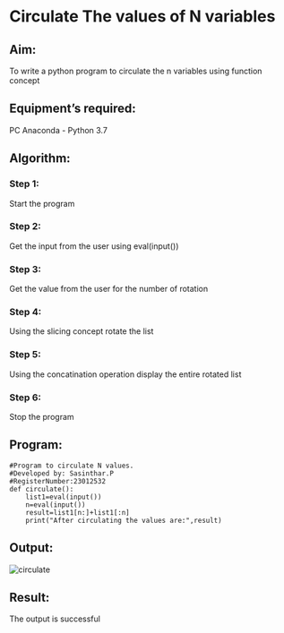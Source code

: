 # Circulate The values of N variables
## Aim:
To write a python program to circulate the n variables using function concept
## Equipment’s required:
PC
Anaconda - Python 3.7
## Algorithm: 
### Step 1:
Start the program
### Step 2: 
Get the input from the user using eval(input())
### Step 3: 
Get the value from the user for the number of rotation
### Step 4: 
Using the slicing concept rotate the list
### Step 5: 
Using the concatination operation display the entire rotated list
### Step 6: 
Stop the program
## Program:
```
#Program to circulate N values.
#Developed by: Sasinthar.P
#RegisterNumber:23012532
def circulate():
    list1=eval(input())
    n=eval(input())
    result=list1[n:]+list1[:n]
    print("After circulating the values are:",result)
```
## Output:
![circulate](https://github.com/sasintharparanthaman/Circulate-the-values-of-N-variables/assets/145743219/e7ce0882-5f98-4800-9b2c-dbe7d9e4286b)

## Result:
The output is successful
